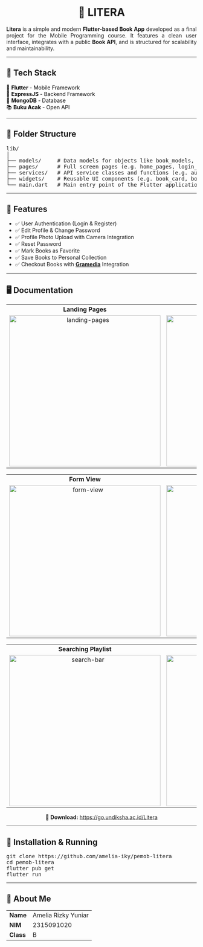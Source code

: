 <h1 align="center">📔 LITERA</h1>

<p align="justify">
  <b>Litera</b> is a simple and modern <b>Flutter-based Book App</b> developed as a final project for the Mobile Programming course. It features a clean user interface, integrates with a public <b>Book API</b>, and is structured for scalability and maintainability.
</p>

<hr/>

<h2>🚀 Tech Stack</h2>

<ul style="list-style: none; padding-left: 0; color: black;">
  <li>📱 <a href="https://flutter.dev/" target="_blank" style="color: black; text-decoration: none;"><strong>Flutter</strong></a> - Mobile Framework</li>
  <li>🚀 <a href="https://expressjs.com/" target="_blank" style="color: black; text-decoration: none;"><strong>ExpressJS</strong></a> - Backend Framework</li>
  <li>🍃 <a href="https://www.mongodb.com/" target="_blank" style="color: black; text-decoration: none;"><strong>MongoDB</strong></a> - Database</li>
  <li>📚 <a href="https://bukuacak.vercel.app/api" target="_blank" style="color: black; text-decoration: none;"><strong>Buku Acak</strong></a> - Open API</li>
</ul>

<hr/>

<h2>📁 Folder Structure</h2>

<pre>
lib/
│
├── models/     # Data models for objects like book_models, genre_models, user_models, etc.
├── pages/      # Full screen pages (e.g. home_pages, login_pages, proile_pages, etc.)
├── services/   # API service classes and functions (e.g. auth_api_service, book_api_service, user_api_service, etc.)
├── widgets/    # Reusable UI components (e.g. book_card, book_category, profile_form, etc.)
└── main.dart   # Main entry point of the Flutter application
</pre>

<hr/>

<h2>🎯 Features</h2>

<ul>
  <li>✅ User Authentication (Login & Register)</li>
  <li>✅ Edit Profile & Change Password</li>
  <li>✅ Profile Photo Upload with Camera Integration</li>
  <li>✅ Reset Password</li>
  <li>✅ Mark Books as Favorite</li>
  <li>✅ Save Books to Personal Collection</li>
  <li>✅ Checkout Books with <a href="https://www.gramedia.com/"><strong>Gramedia</strong></a> Integration</li>
</ul>

<hr/>

<h2>🖥️ Documentation</h2>

<table>
  <tr>
    <td align="center"><b>Landing Pages</b></td>
    <td align="center"><b>Pagination</b></td>
  </tr>
  <tr>
    <td align="center">
      <img src="/public/landing-pages.png" alt="landing-pages" width="400"/>
    </td>
    <td align="center">
      <img src="/public/pagination.png" alt="pagination" width="400"/>
    </td>
  </tr>
</table>

<table>
  <tr>
    <td align="center"><b>Form View</b></td>
    <td align="center"><b>Confirmation Button</b></td>
  </tr>
  <tr>
    <td align="center">
      <img src="/public/form-view.png" alt="form-view" width="400"/>
    </td>
    <td align="center">
      <img src="/public/confirmation-button.png" alt="confirmation-button" width="400"/>
    </td>
  </tr>
</table>

<table>
  <tr>
    <td align="center"><b>Searching Playlist</b></td>
    <td align="center"><b>Search Empty Handler</b></td>
  </tr>
  <tr>
    <td align="center">
      <img src="/public/search-bar.png" alt="search-bar" width="400"/>
    </td>
    <td align="center">
      <img src="/public/null-search.png" alt="null-search" width="400"/>
    </td>
  </tr>
</table>

<p align="center">
  🔗 <b>Download:</b> <a href="https://go.undiksha.ac.id/Litera" target="_blank">https://go.undiksha.ac.id/Litera</a>
</p>

<hr/>

<h2>🔧 Installation & Running</h2>

<pre>
git clone https://github.com/amelia-iky/pemob-litera
cd pemob-litera
flutter pub get
flutter run
</pre>

<hr/>

<h2>📌 About Me</h2>

<table>
  <tr>
    <td><b>Name</b></td>
    <td>Amelia Rizky Yuniar</td>
  </tr>
  <tr>
    <td><b>NIM</b></td>
    <td>2315091020</td>
  </tr>
  <tr>
    <td><b>Class</b></td>
    <td>B</td>
  </tr>
</table>
